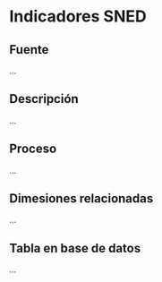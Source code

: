# Indicadores SNED

## Fuente
...

## Descripción
...

## Proceso
...

## Dimesiones relacionadas
...

## Tabla en base de datos
...



